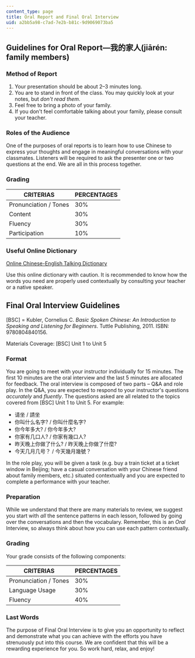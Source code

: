 ```yaml
---
content_type: page
title: Oral Report and Final Oral Interview
uid: a2bb5a98-c7ad-7e2b-b81c-9d9069073ba5
---
```


Guidelines for Oral Report—我的家人(jiārén: family members)
-------------------------------------------------------

### Method of Report

1.  Your presentation should be about 2–3 minutes long.
2.  You are to stand in front of the class. You may quickly look at your notes, but _don't read them_.
3.  Feel free to bring a photo of your family.
4.  If you don't feel comfortable talking about your family, please consult your teacher.

### Roles of the Audience

One of the purposes of oral reports is to learn how to use Chinese to express your thoughts and engage in meaningful conversations with your classmates. Listeners will be required to ask the presenter one or two questions at the end. We are all in this process together.

### Grading

| CRITERIAS | PERCENTAGES |
| --- | --- |
| Pronunciation / Tones | 30% |
| Content | 30% |
| Fluency | 30% |
| Participation | 10% 

### Useful Online Dictionary

[Online Chinese-English Talking Dictionary](http://www.yellowbridge.com/chinese/)

Use this online dictionary with caution. It is recommended to know how the words you need are properly used contextually by consulting your teacher or a native speaker.

Final Oral Interview Guidelines
-------------------------------

\[BSC\] = Kubler, Cornelius C. _Basic Spoken Chinese: An Introduction to Speaking and Listening for Beginners_. Tuttle Publishing, 2011. ISBN: 9780804840156.

Materials Coverage: \[BSC\] Unit 1 to Unit 5

### Format

You are going to meet with your instructor individually for 15 minutes. The first 10 minutes are the oral interview and the last 5 minutes are allocated for feedback. The oral interview is composed of two parts – Q&A and role play. In the Q&A, you are expected to respond to your instructor's questions _accurately_ and _fluently_. The questions asked are all related to the topics covered from \[BSC\] Unit 1 to Unit 5. For example:

*   请坐 / 請坐
*   你叫什么名字? / 你叫什麼名字?
*   你今年多大? / 你今年多大?
*   你家有几口人? / 你家有幾口人?
*   昨天晚上你做了什么? / 昨天晚上你做了什麼?
*   今天几月几号？ / 今天幾月幾號？

In the role play, you will be given a task (e.g. buy a train ticket at a ticket window in Beijing; have a casual conversation with your Chinese friend about family members, etc.) situated contextually and you are expected to complete a performance with your teacher.

### Preparation

While we understand that there are many materials to review, we suggest you start with _all_ the sentence patterns in each lesson, followed by going over the conversations and then the vocabulary. Remember, this is an _Oral_ Interview, so always think about how you can use each pattern contextually.

### Grading

Your grade consists of the following components:

| CRITERIAS | PERCENTAGES |
| --- | --- |
| Pronunciation / Tones | 30% |
| Language Usage | 30% |
| Fluency | 40% 

### Last Words

The purpose of Final Oral Interview is to give you an opportunity to reflect and demonstrate what you can achieve with the efforts you have strenuously put into this course. We are confident that this will be a rewarding experience for you. So work hard, relax, and enjoy!